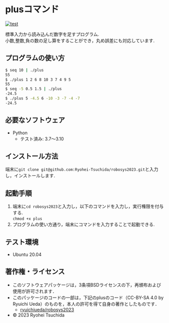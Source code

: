 # plusコマンド
[![test](https://github.com/Ryohei-Tsuchida/robosys2023/actions/workflows/test.yml/badge.svg)](https://github.com/Ryohei-Tsuchida/robosys2023/actions)

標準入力から読み込んだ数字を足すプログラム.  
小数,整数,負の数の足し算をすることができ，丸め誤差にも対応しています.

## プログラムの使い方
```bash
$ seq 10 | ./plus
55
$ ./plus 1 2 6 8 10 3 7 4 9 5
55
$ seq -5 0.5 1.5 | ./plus
-24.5
$ ./plus 5 -4.5 6 -10 -3 -7 -4 -7
-24.5
```

## 必要なソフトウェア
* Python
  * テスト済み: 3.7〜3.10

## インストール方法
端末に`git clone git@github.com:Ryohei-Tsuchida/robosys2023.git`と入力し，インストールします.

## 起動手順
1. 端末に`cd robosys2023`と入力し，以下のコマンドを入力し，実行権限を付与する.  
	```chmod +x plus```
2. プログラムの使い方通り，端末にコマンドを入力することで起動できる.


## テスト環境
* Ubuntu 20.04

## 著作権・ライセンス
* このソフトウェアパッケージは，3条項BSDライセンスの下，再頒布および使用が許可されます．
* このパッケージのコードの一部は，下記のplusのコード（CC-BY-SA 4.0 by Ryuichi Ueda）のものを，本人の許可を得て自身の著作としたものです．
	* [ryuichiueda/robosys2023](https://github.com/ryuichiueda/robosys2023)  
* © 2023 Ryohei Tsuchida
